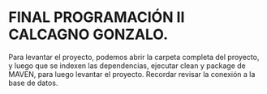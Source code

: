 # FINAL PROGRAMACIÓN II CALCAGNO GONZALO.
Para levantar el proyecto, podemos abrir la carpeta completa del proyecto, y luego que se indexen las dependencias, ejecutar clean y package de MAVEN, para luego levantar el proyecto.
Recordar revisar la conexión a la base de datos.
